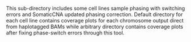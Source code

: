 This sub-directory includes some cell lines sample phasing with switching errors and SomaticCNA updated phasing correction.
Default directory for each cell line contains coverage plots for each chromosome output direct from haplotagged BAMs while arbitrary directory contains coverage plots after fixing phase-switch errors through this tool.